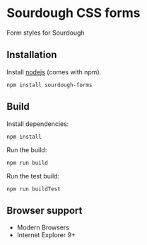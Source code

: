 # Sourdough CSS forms

Form styles for Sourdough

## Installation

Install [nodejs](http://nodejs.org) (comes with npm).

```
npm install sourdough-forms
```

## Build

Install dependencies:
```
npm install
```

Run the build:
```
npm run build
```

Run the test build:
```
npm run buildTest
```

## Browser support

* Modern Browsers
* Internet Explorer 9+
